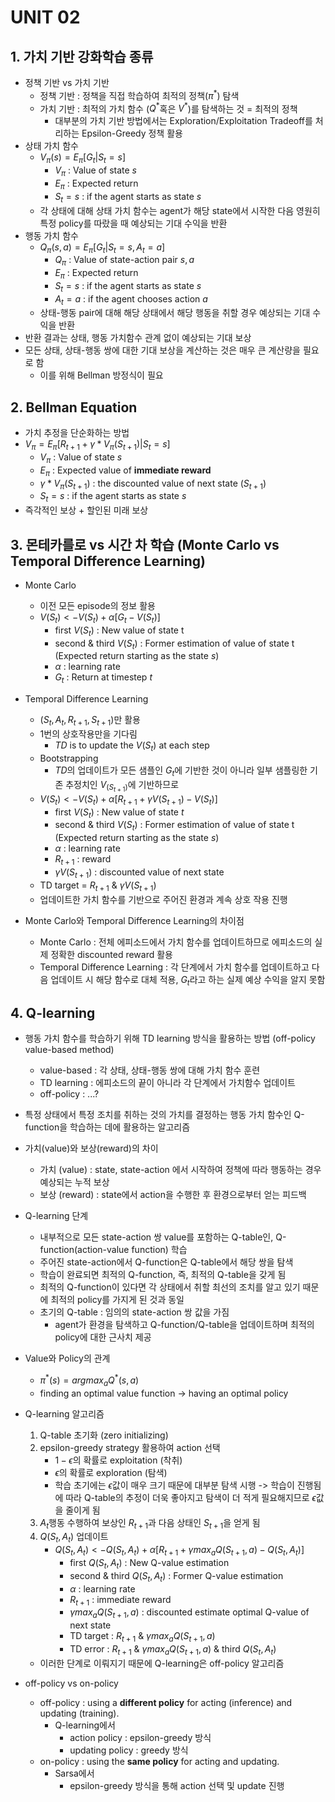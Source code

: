 # UNIT 02

## 1. 가치 기반 강화학습 종류
- 정책 기반 vs 가치 기반
    - 정책 기반 : 정책을 직접 학습하여 최적의 정책($\pi^*$) 탐색 
    - 가치 기반 : 최적의 가치 함수 ($Q^*$혹은 $V^*$)를 탐색하는 것 = 최적의 정책
        - 대부분의 가치 기반 방법에서는 Exploration/Exploitation Tradeoff를 처리하는 Epsilon-Greedy 정책 활용
- 상태 가치 함수
    - $V_{\pi}(s) = E_{\pi}[G_t|S_t=s]$
        - $V_{\pi}$ : Value of state $s$
        - $E_{\pi}$ : Expected return
        - $S_t=s$ : if the agent starts as state $s$
    - 각 상태에 대해 상태 가치 함수는 agent가 해당 state에서 시작한 다음 영원히 특정 policy를 따랐을 때 예상되는 기대 수익을 반환
- 행동 가치 함수
    - $Q_{\pi}(s,a) = E_{\pi}[G_t|S_t=s, A_t=a]$
        - $Q_{\pi}$ : Value of state-action pair $s, a$
        - $E_{\pi}$ : Expected return
        - $S_t=s$ : if the agent starts as state $s$
        - $A_t=a$ : if the agent chooses action $a$
    - 상태-행동 pair에 대해 해당 상태에서 해당 행동을 취할 경우 예상되는 기대 수익을 반환
- 반환 결과는 상태, 행동 가치함수 관계 없이 예상되는 기대 보상
- 모든 상태, 상태-행동 쌍에 대한 기대 보상을 계산하는 것은 매우 큰 계산량을 필요로 함
    - 이를 위해 Bellman 방정식이 필요

## 2. Bellman Equation
- 가치 추정을 단순화하는 방법
- $V_{\pi}=E_{\pi}[R_{t+1}+\gamma * V_{\pi}(S_{t+1})|S_t=s]$
    - $V_{\pi}$ : Value of state $s$
    - $E_{\pi}$ : Expected value of **immediate reward**
    - $\gamma * V_{\pi}(S_{t+1})$ : the discounted value of next state ($S_{t+1}$)
    - $S_t=s$ : if the agent starts as state $s$
- 즉각적인 보상 + 할인된 미래 보상

## 3. 몬테카를로 vs 시간 차 학습 (Monte Carlo vs Temporal Difference Learning)
- Monte Carlo
    - 이전 모든 episode의 정보 활용
    - $V(S_t) <- V(S_t)+ \alpha [G_t-V(S_t)]$
        - first $V(S_t)$ : New value of state t
        - second & third $V(S_t)$ : Former estimation of value of state t (Expected return starting as the state $s$)
        - $\alpha$ : learning rate
        - $G_t$ : Return at timestep $t$

- Temporal Difference Learning
    - ($S_t, A_t, R_{t+1}, S_{t+1}$)만 활용
    - 1번의 상호작용만을 기다림
        - $TD$ is to update the $V(S_t)$ at each step
    - Bootstrapping
        - $TD$의 업데이트가 모든 샘플인 $G_t$에 기반한 것이 아니라 일부 샘플링한 기존 추정치인 $V_(S_{t+1})$에 기반하므로
    - $V(S_t) <- V(S_t)+ \alpha[R_{t+1}+\gamma V(S_{t+1})-V(S_t)]$
        - first $V(S_t)$ : New value of state $t$
        - second & third $V(S_t)$ : Former estimation of value of state t (Expected return starting as the state $s$)
        - $\alpha$ : learning rate
        - $R_{t+1}$ : reward
        - $\gamma V(S_{t+1})$ : discounted value of next state
    - TD target = $R_{t+1}$ & $\gamma V(S_{t+1})$
    - 업데이트한 가치 함수를 기반으로 주어진 환경과 계속 상호 작용 진행
- Monte Carlo와 Temporal Difference Learning의 차이점
    - Monte Carlo : 전체 에피소드에서 가치 함수를 업데이트하므로 에피소드의 실제 정확한 discounted reward 활용
    - Temporal Difference Learning : 각 단계에서 가치 함수를 업데이트하고 다음 업데이트 시 해당 함수로 대체 적용, $G_t$라고 하는 실제 예상 수익을 알지 못함

## 4. Q-learning
- 행동 가치 함수를 학습하기 위해 TD learning 방식을 활용하는 방법 (off-policy value-based method)
    - value-based : 각 상태, 상태-행동 쌍에 대해 가치 함수 훈련
    - TD learning : 에피소드의 끝이 아니라 각 단계에서 가치함수 업데이트
    - off-policy : ...?
- 특정 상태에서 특정 조치를 취하는 것의 가치를 결정하는 행동 가치 함수인 Q-function을 학습하는 데에 활용하는 알고리즘
- 가치(value)와 보상(reward)의 차이
    - 가치 (value) : state, state-action 에서 시작하여 정책에 따라 행동하는 경우 예상되는 누적 보상
    - 보상 (reward) : state에서 action을 수행한 후 환경으로부터 얻는 피드백
- Q-learning 단계
    - 내부적으로 모든 state-action 쌍 value를 포함하는 Q-table인, Q-function(action-value function) 학습
    - 주어진 state-action에서 Q-function은 Q-table에서 해당 쌍을 탐색
    - 학습이 완료되면 최적의 Q-function, 즉, 최적의 Q-table을 갖게 됨
    - 최적의 Q-function이 있다면 각 상태에서 취할 최선의 조치를 알고 있기 때문에 최적의 policy를 가지게 된 것과 동일
    - 초기의 Q-table : 임의의 state-action 쌍 값을 가짐
        - agent가 환경을 탐색하고 Q-function/Q-table을 업데이트하며 최적의 policy에 대한 근사치 제공
- Value와 Policy의 관계
    - $\pi^*(s)=argmax_aQ^*(s,a)$
    - finding an optimal value function -> having an optimal policy

- Q-learning 알고리즘
    1. Q-table 초기화 (zero initializing)
    2. epsilon-greedy strategy 활용하여 action 선택
        - $1-\epsilon$의 확률로 exploitation (착취)
        - $\epsilon$의 확률로 exploration (탐색)
        - 학습 초기에는 $\epsilon$값이 매우 크기 때문에 대부분 탐색 시행 -> 학습이 진행됨에 따라 Q-table의 추정이 더욱 좋아지고 탐색이 더 적게 필요해지므로 $\epsilon$값을 줄이게 됨
    3. $A_t$행동 수행하여 보상인 $R_{t+1}$과 다음 상태인 $S_{t+1}$을 얻게 됨
    4. $Q(S_t, A_t)$ 업데이트
        - $Q(S_t, A_t) <- Q(S_t, A_t) + \alpha [R_{t+1}+\gamma max_aQ(S_{t+1},a)-Q(S_t, A_t)]$
            - first $Q(S_t, A_t)$ : New Q-value estimation
            - second & third $Q(S_t, A_t)$ : Former Q-value estimation
            - $\alpha$ : learning rate
            - $R_{t+1}$ : immediate reward
            - $\gamma max_aQ(S_{t+1},a)$ : discounted estimate optimal Q-value of next state
            - TD target : $R_{t+1}$ & $\gamma max_aQ(S_{t+1},a)$
            - TD error : $R_{t+1}$ & $\gamma max_aQ(S_{t+1},a)$ & third $Q(S_t, A_t)$
    - 이러한 단계로 이뤄지기 때문에 Q-learning은 off-policy 알고리즘
- off-policy vs on-policy
    - off-policy : using a **different policy** for acting (inference) and updating (training).
        - Q-learning에서 
            - action policy : epsilon-greedy 방식
            - updating policy : greedy 방식
    - on-policy : using the **same policy** for acting and updating.
        - Sarsa에서
            - epsilon-greedy 방식을 통해 action 선택 및 update 진행
